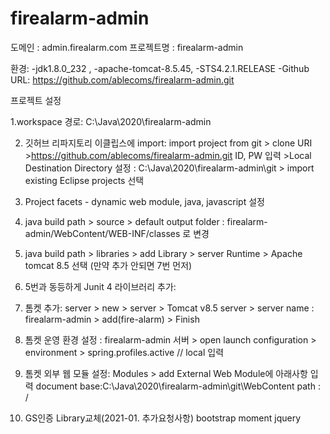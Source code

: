 ﻿# firealarm-admin

도메인 : admin.firealarm.com
프로젝트명 : firealarm-admin

환경: 
-jdk1.8.0_232 , 
-apache-tomcat-8.5.45,
-STS4.2.1.RELEASE
-Github URL: https://github.com/ablecoms/firealarm-admin.git

프로젝트 설정

1.workspace 경로:
C:\Java\2020\firealarm-admin

2. 깃허브 리파지토리 이클립스에 import: 
import project from git > clone URI >https://github.com/ablecoms/firealarm-admin.git ID, PW 입력 >Local Destination Directory 설정 : C:\Java\2020\firealarm-admin\git > import existing Eclipse projects 선택 

3. Project facets - dynamic web module, java, javascript 설정

4. java build path > source > default output folder : firealarm-admin/WebContent/WEB-INF/classes 로 변경

5. java build path > libraries > add Library > server Runtime > Apache tomcat 8.5 선택 (만약 추가 안되면 7번 먼저)

6. 5번과 동등하게 Junit 4 라이브러리 추가:

7. 톰켓 추가:
 server > new > server > Tomcat v8.5 server >
server name : firealarm-admin > add(fire-alarm) > Finish

8. 톰켓 운영 환경 설정 :
 firealarm-admin 서버 > open launch configuration > environment > spring.profiles.active // local 입력 

9. 톰켓 외부 웹 모듈 설정:
 Modules > add External Web Module에 아래사항 입력
document base:C:\Java\2020\firealarm-admin\git\WebContent
path : /

10. GS인증 Library교체(2021-01. 추가요청사항)
bootstrap
moment
jquery







